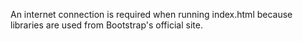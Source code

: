 An internet connection is required when running index.html because libraries are used
from Bootstrap's official site.
